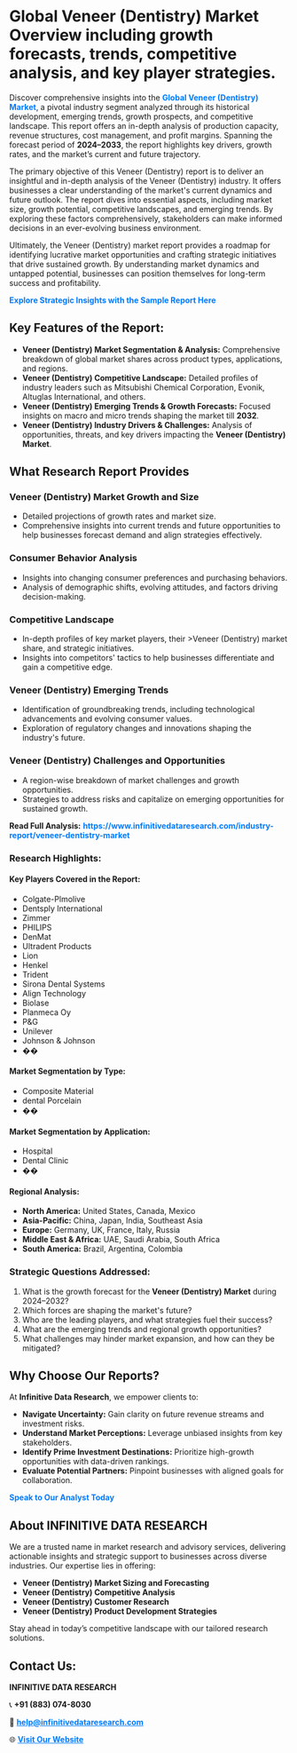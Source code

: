 <h1>Global Veneer (Dentistry) Market Overview including growth forecasts, trends, competitive analysis, and key player strategies.</h1>
<p>
Discover comprehensive insights into the 
<a href="https://www.infinitivedataresearch.com/industry-report/veneer-dentistry-market" rel="dofollow" style="color: #007BFF; text-decoration: none;"><strong>Global Veneer (Dentistry) Market</strong></a>, a pivotal industry segment analyzed through its historical development, emerging trends, growth prospects, and competitive landscape. This report offers an in-depth analysis of production capacity, revenue structures, cost management, and profit margins. Spanning the forecast period of <strong>2024–2033</strong>, the report highlights key drivers, growth rates, and the market’s current and future trajectory.
</p>
<p>
The primary objective of this Veneer (Dentistry) report is to deliver an insightful and in-depth analysis of the Veneer (Dentistry) industry. It offers businesses a clear understanding of the market's current dynamics and future outlook. The report dives into essential aspects, including market size, growth potential, competitive landscapes, and emerging trends. By exploring these factors comprehensively, stakeholders can make informed decisions in an ever-evolving business environment.
</p>
<p>
Ultimately, the Veneer (Dentistry) market report provides a roadmap for identifying lucrative market opportunities and crafting strategic initiatives that drive sustained growth. By understanding market dynamics and untapped potential, businesses can position themselves for long-term success and profitability.
</p>
<p>
<a href="https://www.infinitivedataresearch.com/request-sample/reportId=108725" style="color: #007BFF; text-decoration: none;"><strong>Explore Strategic Insights with the Sample Report Here</strong></a>
</p>

<h2>Key Features of the Report:</h2>
<ul>
<li><strong>Veneer (Dentistry) Market Segmentation & Analysis:</strong> Comprehensive breakdown of global market shares across product types, applications, and regions.</li>
<li><strong>Veneer (Dentistry) Competitive Landscape:</strong> Detailed profiles of industry leaders such as Mitsubishi Chemical Corporation, Evonik, Altuglas International, and others.</li>
<li><strong>Veneer (Dentistry) Emerging Trends & Growth Forecasts:</strong> Focused insights on macro and micro trends shaping the market till <strong>2032</strong>.</li>
<li><strong>Veneer (Dentistry) Industry Drivers & Challenges:</strong> Analysis of opportunities, threats, and key drivers impacting the <strong>Veneer (Dentistry) Market</strong>.</li>
</ul>

<h2>What Research Report Provides</h2>
<h3>Veneer (Dentistry) Market Growth and Size</h3>
<ul>
<li>Detailed projections of growth rates and market size.</li>
<li>Comprehensive insights into current trends and future opportunities to help businesses forecast demand and align strategies effectively.</li>
</ul>

<h3>Consumer Behavior Analysis</h3>
<ul>
<li>Insights into changing consumer preferences and purchasing behaviors.</li>
<li>Analysis of demographic shifts, evolving attitudes, and factors driving decision-making.</li>
</ul>

<h3>Competitive Landscape</h3>
<ul>
<li>In-depth profiles of key market players, their >Veneer (Dentistry) market share, and strategic initiatives.</li>
<li>Insights into competitors' tactics to help businesses differentiate and gain a competitive edge.</li>
</ul>

<h3>Veneer (Dentistry) Emerging Trends</h3>
<ul>
<li>Identification of groundbreaking trends, including technological advancements and evolving consumer values.</li>
<li>Exploration of regulatory changes and innovations shaping the industry's future.</li>
</ul>

<h3>Veneer (Dentistry) Challenges and Opportunities</h3>
<ul>
<li>A region-wise breakdown of market challenges and growth opportunities.</li>
<li>Strategies to address risks and capitalize on emerging opportunities for sustained growth.</li>
</ul>
<p><strong>Read Full Analysis:</strong> <a href="https://www.infinitivedataresearch.com/industry-report/veneer-dentistry-market" rel="dofollow" style="color: #007BFF; text-decoration: none;"><strong>https://www.infinitivedataresearch.com/industry-report/veneer-dentistry-market</strong></a></p>
<h3>Research Highlights:</h3>
<h4>Key Players Covered in the Report:</h4>
<ul><li>Colgate-Plmolive</li><li>Dentsply International</li><li>Zimmer</li><li>PHILIPS</li><li>DenMat</li><li>Ultradent Products</li><li>Lion</li><li>Henkel</li><li>Trident</li><li>Sirona Dental Systems</li><li>Align Technology</li><li>Biolase</li><li>Planmeca Oy</li><li>P&amp;G</li><li>Unilever</li><li>Johnson &amp; Johnson</li><li>��</li></ul>
<h4>Market Segmentation by Type:</h4>
<ul><li>Composite Material</li><li>dental Porcelain</li><li>��</li></ul>
<h4>Market Segmentation by Application:</h4>
<ul><li>Hospital</li><li>Dental Clinic</li><li>��</li></ul>

<h4>Regional Analysis:</h4>
<ul>
<li><strong>North America:</strong> United States, Canada, Mexico</li>
<li><strong>Asia-Pacific:</strong> China, Japan, India, Southeast Asia</li>
<li><strong>Europe:</strong> Germany, UK, France, Italy, Russia</li>
<li><strong>Middle East & Africa:</strong> UAE, Saudi Arabia, South Africa</li>
<li><strong>South America:</strong> Brazil, Argentina, Colombia</li>
</ul>

<h3>Strategic Questions Addressed:</h3>
<ol>
<li>What is the growth forecast for the <strong>Veneer (Dentistry) Market</strong> during 2024–2032?</li>
<li>Which forces are shaping the market's future?</li>
<li>Who are the leading players, and what strategies fuel their success?</li>
<li>What are the emerging trends and regional growth opportunities?</li>
<li>What challenges may hinder market expansion, and how can they be mitigated?</li>
</ol>

<h2>Why Choose Our Reports?</h2>
<p>At <strong>Infinitive Data Research</strong>, we empower clients to:</p>
<ul>
<li><strong>Navigate Uncertainty:</strong> Gain clarity on future revenue streams and investment risks.</li>
<li><strong>Understand Market Perceptions:</strong> Leverage unbiased insights from key stakeholders.</li>
<li><strong>Identify Prime Investment Destinations:</strong> Prioritize high-growth opportunities with data-driven rankings.</li>
<li><strong>Evaluate Potential Partners:</strong> Pinpoint businesses with aligned goals for collaboration.</li>
</ul>
<p><a href="https://www.infinitivedataresearch.com/industry-report/veneer-dentistry-market" rel="dofollow" style="color: #007BFF; text-decoration: none;"><strong>Speak to Our Analyst Today</strong></a></p>

<h2>About INFINITIVE DATA RESEARCH</h2>
<p>We are a trusted name in market research and advisory services, delivering actionable insights and strategic support to businesses across diverse industries. Our expertise lies in offering:</p>
<ul>
<li><strong>Veneer (Dentistry) Market Sizing and Forecasting</strong></li>
<li><strong>Veneer (Dentistry) Competitive Analysis</strong></li>
<li><strong>Veneer (Dentistry) Customer Research</strong></li>
<li><strong>Veneer (Dentistry) Product Development Strategies</strong></li>
</ul>
<p>Stay ahead in today’s competitive landscape with our tailored research solutions.</p>

<h2>Contact Us:</h2>
<p><strong>INFINITIVE DATA RESEARCH</strong></p>
<p>📞 <strong>+91 (883) 074-8030</strong></p>
<p>📧 <strong><a href="mailto:help@infinitivedataresearch.com" style="color: #007BFF;">help@infinitivedataresearch.com</a></strong></p>
<p>🌐 <strong><a href="https://www.infinitivedataresearch.com" rel="dofollow" style="color: #007BFF;">Visit Our Website</a></strong></p>